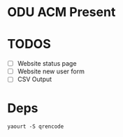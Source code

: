 # ODU ACM Present

# TODOS

 - [ ] Website status page
 - [ ] Website new user form
 - [ ] CSV Output
 
# Deps

    yaourt -S qrencode

